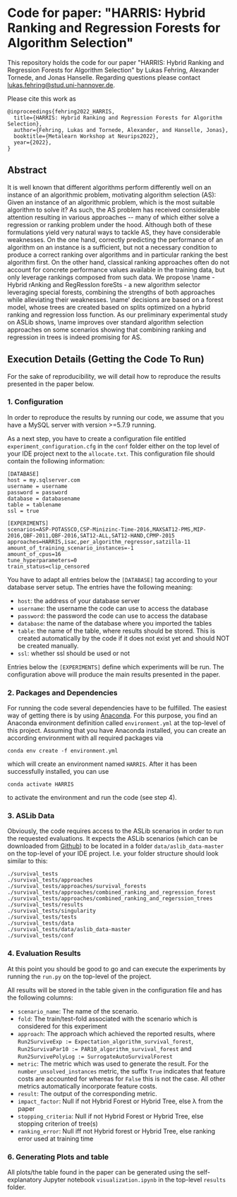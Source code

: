 # Code for paper: "HARRIS: Hybrid Ranking and Regression Forests for Algorithm Selection"

This repository holds the code for our paper "HARRIS: Hybrid Ranking and Regression Forests for Algorithm Selection" by Lukas Fehring, Alexander Tornede, and Jonas Hanselle. Regarding questions please contact lukas.fehring@stud.uni-hannover.de.

Please cite this work as
```
@inproceedings{fehring2022_HARRIS,
  title={HARRIS: Hybrid Ranking and Regression Forests for Algorithm Selection},
  author={Fehring, Lukas and Tornede, Alexander, and Hanselle, Jonas},
  booktitle={Metalearn Workshop at Neurips2022},
  year={2022},
}
```

## Abstract
It is well known that different algorithms perform differently well on an instance of an algorithmic problem, motivating algorithm selection (AS): Given an instance of an algorithmic problem, which is the most suitable algorithm to solve it? As such, the AS problem has received considerable attention resulting in various approaches -- many of which either solve a regression or ranking problem under the hood. Although both of these formulations yield very natural ways to tackle AS, they have considerable weaknesses. On the one hand, correctly predicting the performance of an algorithm on an instance is a sufficient, but not a necessary condition to produce a correct ranking over algorithms and in particular ranking the best algorithm first. On the other hand, classical ranking approaches often do not account for concrete performance values available in the training data, but only leverage rankings composed from such data. We propose \name - Hybrid rAnking and RegRessIon foreSts - a new algorithm selector leveraging special forests, combining the strengths of both approaches while alleviating their weaknesses. \name' decisions are based on a forest model, whose trees are created based on splits optimized on a hybrid ranking and regression loss function. As our preliminary experimental study on ASLib shows, \name improves over standard algorithm selection approaches on some scenarios showing that combining ranking and regression in trees is indeed promising for AS.

## Execution Details (Getting the Code To Run)
For the sake of reproducibility, we will detail how to reproduce the results presented in the paper below.

### 1. Configuration
In order to reproduce the results by running our code, we assume that you have a MySQL server with version >=5.7.9 running.

As a next step, you have to create a configuration file entitled `experiment_configuration.cfg` in the `conf` folder either on the top level of your IDE project next to the `allocate.txt`. This configuration file should contain the following information:

```
[DATABASE]
host = my.sqlserver.com
username = username
password = password
database = databasename
table = tablename
ssl = true

[EXPERIMENTS]
scenarios=ASP-POTASSCO,CSP-Minizinc-Time-2016,MAXSAT12-PMS,MIP-2016,QBF-2011,QBF-2016,SAT12-ALL,SAT12-HAND,CPMP-2015
approaches=HARRIS,isac,per_algorithm_regressor,satzilla-11
amount_of_training_scenario_instances=-1
amount_of_cpus=16
tune_hyperparameters=0
train_status=clip_censored
```

You have to adapt all entries below the `[DATABASE]` tag according to your database server setup. The entries have the following meaning:
* `host`: the address of your database server
* `username`: the username the code can use to access the database
* `password`: the password the code can use to access the database
* `database`: the name of the database where you imported the tables
* `table`: the name of the table, where results should be stored. This is created automatically by the code if it does not exist yet and should NOT be created manually.
* `ssl`: whether ssl should be used or not

Entries below the `[EXPERIMENTS]` define which experiments will be run. The configuration above will produce the main results presented in the paper.

### 2. Packages and Dependencies
For running the code several dependencies have to be fulfilled. The easiest way of getting there is by using [Anaconda](https://anaconda.org/). For this purpose, you find an Anaconda environment definition called `environment.yml` at the top-level of this project.  Assuming that you have Anaconda installed, you can create an according environment with all required packages via

```
conda env create -f environment.yml
``` 

which will create an environment named `HARRIS`. After it has been successfully installed, you can use 
```
conda activate HARRIS
```
to activate the environment and run the code (see step 4).

### 3. ASLib Data
Obviously, the code requires access to the ASLib scenarios in order to run the requested evaluations. It expects the ASLib scenarios (which can be downloaded from [Github](https://github.com/coseal/aslib_data)) to be located in a folder `data/aslib_data-master` on the top-level of your IDE project. I.e. your folder structure should look similar to this: 
```
./survival_tests
./survival_tests/approaches
./survival_tests/approaches/survival_forests
./survival_tests/approaches/combined_ranking_and_regression_forest
./survival_tests/approaches/combined_ranking_and_regerssion_trees
./survival_tests/results
./survival_tests/singularity
./survival_tests/tests
./survival_tests/data
./survival_tests/data/aslib_data-master
./survival_tests/conf
```


### 4. Evaluation Results
At this point you should be good to go and can execute the experiments by running the `run.py` on the top-level of the project. 

 All results will be stored in the table given in the configuration file and has the following columns:

* `scenario_name`: The name of the scenario.
* `fold`: The train/test-fold associated with the scenario which is considered for this experiment
* `approach`: The approach which achieved the reported results, where `Run2SurviveExp := Expectation_algorithm_survival_forest`, `Run2SurvivaPar10 := PAR10_algorithm_survival_forest` and `Run2SurvivePolyLog := SurrogateAutoSurvivalForest`
* `metric`: The metric which was used to generate the result. For the `number_unsolved_instances` metric, the suffix `True` indicates that feature costs are accounted for whereas for `False` this is not the case. All other metrics automatically incorporate feature costs.
* `result`: The output of the corresponding metric.
* `impact_factor`: Null if not Hybrid Forest or Hybrid Tree, else λ from the paper
* `stopping_criteria`: Null if not Hybrid Forest or Hybrid Tree, else stopping criterion of tree(s)
* `ranking_error`: Null iff not Hybrid forest or Hybrid Tree, else ranking error used at training time

### 6. Generating Plots and table
All plots/the table found in the paper can be generated using the self-explanatory Jupyter notebook `visualization.ipynb` in the top-level `results` folder.

